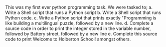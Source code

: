 This was my first ever python programming task. We were tasked to;
a. Write a Shell script that runs a Python script
b. Write a Shell script that runs Python code.
c. Write a Python script that prints exactly "Programming is like building a multilingual puzzle, followed by a new line.
d. Complete a source code in order to print the integer stored in the variable number, followed by Battery street, followed by a new line
e. Complete this source code to print Welcome to Holberton School! amongst others.
